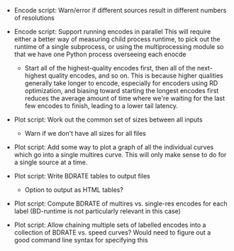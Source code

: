 * Encode script: Warn/error if different sources result in different numbers of resolutions

* Encode script: Support running encodes in parallel
  This will require either a better way of measuring child process runtime, to pick out
  the runtime of a single subprocess, or using the multiprocessing module so that we
  have one Python process overseeing each enocde

  * Start all of the highest-quality encodes first, then all of the next-highest quality
    encodes, and so on. This is because higher qualities generally take longer to encode, especially
    for encoders using RD optimization, and biasing toward starting the longest encodes first
    reduces the average amount of time where we're waiting for the last few encodes to finish,
    leading to a lower tail latency.

* Plot script: Work out the common set of sizes between all inputs
  * Warn if we don't have all sizes for all files

* Plot script: Add some way to plot a graph of all the individual curves which go into
  a single multires curve. This will only make sense to do for a single source at a time.

* Plot script: Write BDRATE tables to output files
  * Option to output as HTML tables?

* Plot script: Compute BDRATE of multires vs. single-res encodes for each label
  (BD-runtime is not particularly relevant in this case)

* Plot script: Allow chaining multiple sets of labelled encodes into a collection of
  BDRATE vs. speed curves? Would need to figure out a good command line syntax for
  specifying this
